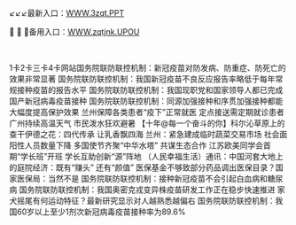 <p>
	↙↙↙最新入口：<a href="http://www.baidu.com/link?url=6MA2SWnO3Raqke39an_0PUxosM6ZrUGzi1BN9tNnlPW&wd">WWW.3zqt.PPT</a> 
	<p>
		🍣
🍣
🍣备用入口：<a href="http://www.baidu.com/link?url=6MA2SWnO3Raqke39an_0PUxosM6ZrUGzi1BN9tNnlPW&wd">WWW.zqtjnk.UPOU</a> 
	</p>
	<p>
		<br />
	</p>
	<p>
		1卡2卡三卡4卡网站国务院联防联控机制：新冠疫苗对防发病、防重症、防死亡的效果非常显著
国务院联防联控机制：我国新冠疫苗不良反应报告率略低于每年常规接种疫苗的报告水平
国务院联防联控机制：我国现职党和国家领导人都已完成国产新冠病毒疫苗接种
国务院联防联控机制：同源加强接种和序贯加强接种都能大幅度提高保护效果
兰州保障各类患者“疫下”正常就医 定点接送需定期就诊患者
广州持续高温天气 市民泼水狂欢避暑
【十年@每一个奋斗的你】科尔沁草原上的查干伊德之花：四代传承 让乳香飘四海
兰州：紧急建成临时蔬菜交易市场 社会面阳性人员数量下降
多国使节齐聚“中华水塔” 共谋生态合作
江苏欧美同学会首期“学长班”开班 学长互助创新“源”阵地
（人民幸福生活）通讯：中国河套大地上的庭院经济：既有“赚头” 还有“颜值”
医保基金不够致部分药品调出医保目录？国家医保局：当然不是
国务院联防联控机制：接种新冠疫苗不会引起白血病和糖尿病
国务院联防联控机制：我国奥密克戎变异株疫苗研发工作正在稳步快速推进
家犬摇尾有何运动特征？最新研究显示对人越熟悉越偏右
国务院联防联控机制：我国60岁以上至少1剂次新冠病毒疫苗接种率为89.6%
	</p>
